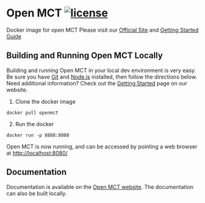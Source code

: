 # Open MCT [![license](https://img.shields.io/badge/license-Apache%202.0-blue.svg)](http://www.apache.org/licenses/LICENSE-2.0)

Docker image for open MCT
Please visit our [Official Site](https://nasa.github.io/openmct/) and [Getting Started Guide](https://nasa.github.io/openmct/getting-started/)

## Building and Running Open MCT Locally

Building and running Open MCT in your local dev environment is very easy. Be sure you have [Git](https://git-scm.com/downloads) and [Node.js](https://nodejs.org/) installed, then follow the directions below. Need additional information? Check out the [Getting Started](https://nasa.github.io/openmct/getting-started/) page on our website.

1. Clone the docker image

 `docker pull openmct`

2. Run the docker

 `docker run -p 8888:8080 `

Open MCT is now running, and can be accessed by pointing a web browser at [http://localhost:8080/](http://localhost:8080/)

## Documentation

Documentation is available on the [Open MCT website](https://nasa.github.io/openmct/documentation/). The documentation can also be built locally.

